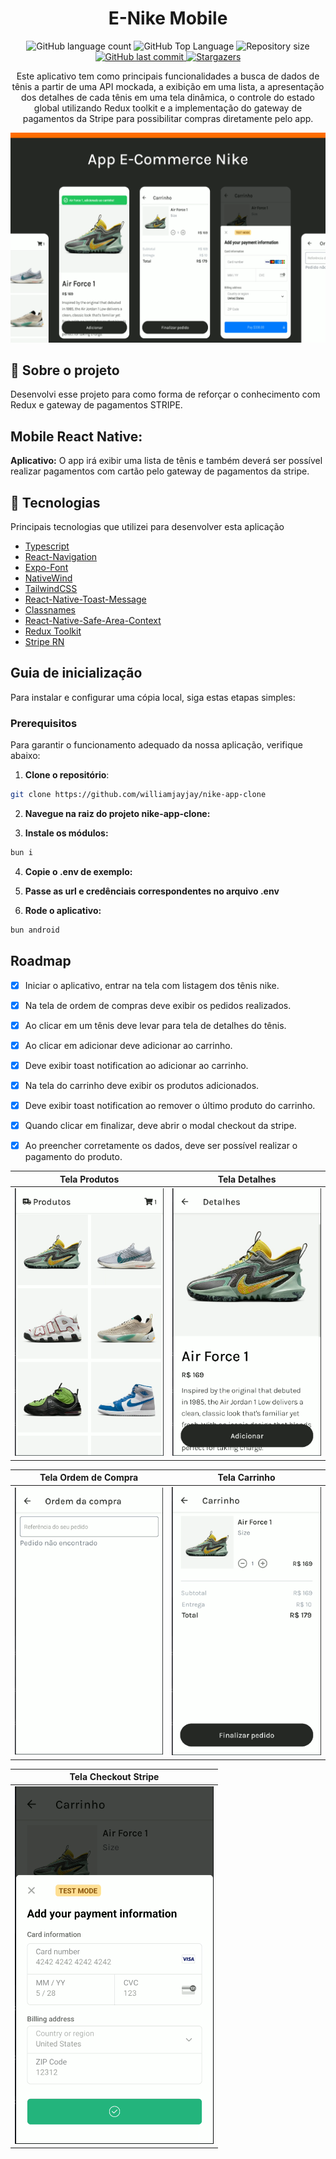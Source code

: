 <h1 align="center">E-Nike Mobile</h1>

<p align="center">
  <img alt="GitHub language count" src="https://img.shields.io/github/languages/count/williamjayjay/nike-app-clone">

  <img alt="GitHub Top Language" src="https://img.shields.io/github/languages/top/williamjayjay/nike-app-clone" />

  <img alt="Repository size" src="https://img.shields.io/github/repo-size/williamjayjay/nike-app-clone">
  
  <a href="https://github.com/williamjayjay/Github-Blog/commits/master">
    <img alt="GitHub last commit" src="https://img.shields.io/github/last-commit/williamjayjay/nike-app-clone">
  </a>
    
   <a href="https://github.com/williamjayjay/nike-app-clone/stargazers">
    <img alt="Stargazers" src="https://img.shields.io/github/stars/williamjayjay/nike-app-clone?style=social">
  </a>
</p>

<p align="center"><p align="center">
Este aplicativo tem como principais funcionalidades a busca de dados de tênis a partir de uma API mockada, a exibição em uma lista, a apresentação dos detalhes de cada tênis em uma tela dinâmica, o controle do estado global utilizando Redux toolkit e a implementação do gateway de pagamentos da Stripe para possibilitar compras diretamente pelo app.</p>

<p align="center">
<img alt="app students" src=".github/assets/cover.png" />
</p>

## 🥶 Sobre o projeto

Desenvolvi esse projeto para como forma de reforçar o conhecimento com Redux e gateway de pagamentos STRIPE.

## Mobile React Native:

**Aplicativo:** O app irá exibir uma lista de tênis e também deverá ser possível realizar pagamentos com cartão pelo gateway de pagamentos da stripe.

## 🚀 Tecnologias

Principais tecnologias que utilizei para desenvolver esta aplicação

- [Typescript](https://www.typescriptlang.org/)
- [React-Navigation](https://reactnavigation.org/)
- [Expo-Font](https://docs.expo.dev/versions/latest/sdk/font/)
- [NativeWind](https://www.nativewind.dev/quick-starts/expo)
- [TailwindCSS](https://www.nativewind.dev/)
- [React-Native-Toast-Message](https://www.npmjs.com/package/react-native-toast-message)
- [Classnames](https://www.npmjs.com/package/classnames)
- [React-Native-Safe-Area-Context](https://docs.expo.dev/versions/latest/sdk/safe-area-context/)
- [Redux Toolkit](https://redux-toolkit.js.org/introduction/getting-started)
- [Stripe RN](https://docs.expo.dev/versions/latest/sdk/stripe/)

## Guia de inicialização

Para instalar e configurar uma cópia local, siga estas etapas simples:

### Prerequisitos

Para garantir o funcionamento adequado da nossa aplicação, verifique abaixo:

1. **Clone o repositório**:
  ```sh
  git clone https://github.com/williamjayjay/nike-app-clone
  ```

2. **Navegue na raiz do projeto nike-app-clone:**

3. **Instale os módulos:**
  ```sh
  bun i
  ```

4. **Copie o .env de exemplo:** 

5. **Passe as url e credênciais correspondentes no arquivo .env** 

6. **Rode o aplicativo:**
  ```sh
  bun android
  ```

## Roadmap

- [x] Iniciar o aplicativo, entrar na tela com listagem dos tênis nike.

- [x] Na tela de ordem de compras deve exibir os pedidos realizados.

- [x] Ao clicar em um tênis deve levar para tela de detalhes do tênis.

- [x] Ao clicar em adicionar deve adicionar ao carrinho.

- [x] Deve exibir toast notification ao adicionar ao carrinho.

- [x] Na tela do carrinho deve exibir os produtos adicionados.

- [x] Deve exibir toast notification ao remover o último produto do carrinho.

- [x] Quando clicar em finalizar, deve abrir o modal checkout da stripe.

- [x] Ao preencher corretamente os dados, deve ser possível realizar o pagamento do produto.

<!-- --------------------- -->

| Tela Produtos | Tela Detalhes |
|:-------------------------:|:-------------------------:|
| ![Tela Produtos](.github/assets/tela_home.png) | ![Tela Detalhes](.github/assets/tela_detalhes.png) |

| Tela Ordem de Compra | Tela Carrinho |
|:-------------------------:|:-------------------------:|
| ![Tela Ordem de Compra](.github/assets/tela_order.png) | ![Tela Carrinho](.github/assets/tela_checkout.png) |

| Tela Checkout Stripe |
|:-------------------------:|
| ![Tela Checkout Stripe](.github/assets/tela_stripe.png) |